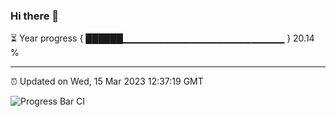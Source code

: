 ### Hi there 👋

⏳ Year progress { ██████▁▁▁▁▁▁▁▁▁▁▁▁▁▁▁▁▁▁▁▁▁▁▁▁ } 20.14 %

---

⏰ Updated on Wed, 15 Mar 2023 12:37:19 GMT

![Progress Bar CI](https://github.com/ZhaoGui/ZhaoGui/workflows/Progress%20Bar%20CI/badge.svg)
